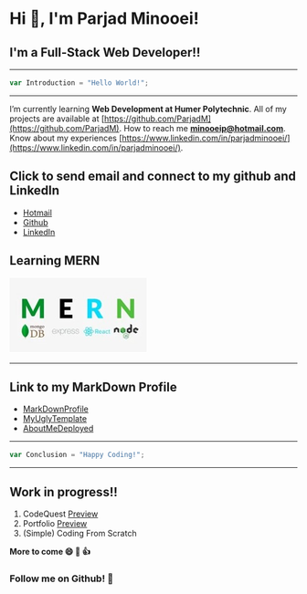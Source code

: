 # Hi 👋, I'm Parjad Minooei!
## I'm a Full-Stack Web Developer!!


---
```javascript
var Introduction = "Hello World!";
```
---

I’m currently learning **Web Development at Humer Polytechnic**.
All of my projects are available at [https://github.com/ParjadM](https://github.com/ParjadM).
How to reach me **minooeip@hotmail.com**.
Know about my experiences [https://www.linkedin.com/in/parjadminooei/](https://www.linkedin.com/in/parjadminooei/).


## Click to send email and connect to my github and LinkedIn
- [Hotmail](minooeip@Hotmail.com)
- [Github](https://github.com/ParjadM)
- [LinkedIn](www.linkedin.com/in/parjadminooei)

## Learning MERN
![MERN FULL-STACK](./MERN.jpg)



---
## Link to my MarkDown Profile
- [MarkDownProfile](https://parjadm.github.io/markdown-portfolio/)
- [MyUglyTemplate](https://parjadm.github.io/Parjad.github.io/)
- [AboutMeDeployed](https://parjadm.github.io/aboutme/)
---
```javascript
var Conclusion = "Happy Coding!";
```
---
## Work in progress!!
1. CodeQuest [Preview](https://www.figma.com/proto/7mKyCOSjw2Tw6mK5HOOvhk/Code_Quest?node-id=0-1&t=bJVmKDXqkSevKebl-1)
2. Portfolio [Preview](https://www.figma.com/proto/mkytdh3rYm8jHjjTSx35xc/Portfolio-website?node-id=0-1&t=pEST0auRjROKlQWi-1)
3. (Simple) Coding From Scratch

**More to come 😄 🚀 👍**


### Follow me on Github! 👋



